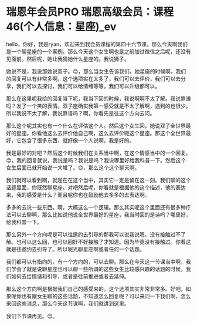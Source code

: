 # 瑞恩年会员PRO 瑞恩高级会员：课程46(个人信息：星座)_ev

hello，你好，我是ryan，欢迎来到我会员课程的第四十六节课。那么今天啊我们是一个聊星座的一个案例。那么今天这个女生啊也是之前加过微信之后呢，还没有见面前。然后呢，她让我猜她什么星座的。我说狮子。

她说不是，我说那她说双子。😊，那么当女生告诉我们，她星座的时候啊，我们的回复可以有非常多啊，这个选项实在太多了，我们可以去评价，我们可以去分享，我们可以去探讨，我们可以给情绪等等，我们可以升级都可以。

那么在这里呢我给的回复当下呃，我当下回的时候，我说啊啊不太了解。我说靠谱吗？发了一个笑的表情。双子座确实我第一感受就是不太了解啊，遇到的也很少。所以我说不太了解，我说靠谱吗？啊，你看先是往这个方向去问。

那么这个呢其实也有一个什么在评估这个人。然后这个女生回，她说双子全世界最好的星座。你看他这么去评价他自己啊，这么去评价呃这个星座。那这个全世界最好，它包含了很多东西，就好像一个人说啊，我是好的。

我是最好的对吧？然后这个时候我们在关系当中啊，在这个情感当中的一个回复。😊，我的回复就说，我说是吗？我说是吗？我说哪里好给我科普一下。然后这个女生后面已就开始说一大堆了。😊，那么这个这个聊天啊。

我们就可以看到啊，就是在在这个当中，其实它一定是留在这一刻。我们聊的这个话题里面，你既然聊星座。对吧然后呢，你看就是根据他的这个描述，他的表达来，我的感受是什么？而且呢你也在鼓励他去多多的去表达啊。

多多的去说一些东西。啊，大概这么一个逻辑。那么其实呢这个里面还有很多种疗法可以去聊啊，那么比如说他说全世界最好的星座，我当时回的是诗吗？哪里好，给我科普一下。

那么另外一个方向呢是可以往邀约去引导的那我可以说我说嗯。没有接触过不了解。也可以这么回，也可以回好不好接触了才知道。因为毕竟没有接触过。你看这就是往邀约去引导了。所以呢光聊星座啊或者任何一个话题。

我们都可以有指向的，有一个方向的，可以去聊。那么在今天这一节课当中啊，我们学会了就是说聊星座也可以聊一些所谓的这些女生比较感兴趣的话题的时候，我们如何去给情绪和引导，或者是往前推进或者去延伸。

那么这个方向啊是根据我们自己的感受来的。这个选项其实非常非常多。好吧，如果呢你也有跟女生聊的这些话题，不知道怎么回复呢？可以来问一下我们啊，怎么来回这些消息，那么今天这节课啊，我们就讲到这里。

我们下节课再见。😊。